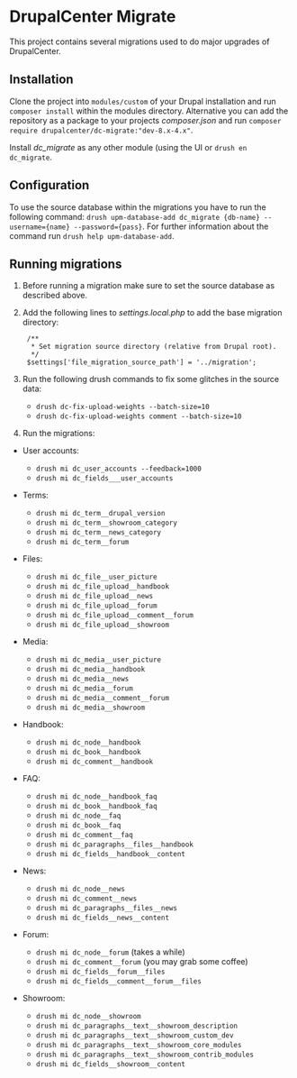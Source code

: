 # DrupalCenter Migrate

This project contains several migrations used to do major upgrades of
DrupalCenter.

## Installation

Clone the project into `modules/custom` of your Drupal installation and run
`composer install` within the modules directory.
Alternative you can add the repository as a package to your projects
_composer.json_ and run `composer require drupalcenter/dc-migrate:"dev-8.x-4.x"`.

Install _dc_migrate_ as any other module (using the UI or `drush en dc_migrate`.

## Configuration

To use the source database within the migrations you have to run the following
command: `drush upm-database-add dc_migrate {db-name} --username={name} --password={pass}`.
For further information about the command run `drush help upm-database-add`.

## Running migrations

1. Before running a migration make sure to set the source database as described
above.
2. Add the following lines to _settings.local.php_ to add the base migration
directory:

        /**
         * Set migration source directory (relative from Drupal root).
         */
        $settings['file_migration_source_path'] = '../migration';
3. Run the following drush commands to fix some glitches in the source data:

    * `drush dc-fix-upload-weights --batch-size=10`
    * `drush dc-fix-upload-weights comment --batch-size=10`

4. Run the migrations:

  * User accounts:
    * `drush mi dc_user_accounts --feedback=1000`
    * `drush mi dc_fields___user_accounts`

  * Terms:
    * `drush mi dc_term__drupal_version`
    * `drush mi dc_term__showroom_category`
    * `drush mi dc_term__news_category`
    * `drush mi dc_term__forum`

  * Files:
    * `drush mi dc_file__user_picture`
    * `drush mi dc_file_upload__handbook`
    * `drush mi dc_file_upload__news`
    * `drush mi dc_file_upload__forum`
    * `drush mi dc_file_upload__comment__forum`
    * `drush mi dc_file_upload__showroom`

  * Media:
    * `drush mi dc_media__user_picture`
    * `drush mi dc_media__handbook`
    * `drush mi dc_media__news`
    * `drush mi dc_media__forum`
    * `drush mi dc_media__comment__forum`
    * `drush mi dc_media__showroom`

  * Handbook:
    * `drush mi dc_node__handbook`
    * `drush mi dc_book__handbook`
    * `drush mi dc_comment__handbook`

  * FAQ:
    * `drush mi dc_node__handbook_faq`
    * `drush mi dc_book__handbook_faq`
    * `drush mi dc_node__faq`
    * `drush mi dc_book__faq`
    * `drush mi dc_comment__faq`
    * `drush mi dc_paragraphs__files__handbook`
    * `drush mi dc_fields__handbook__content`

  * News:
    * `drush mi dc_node__news`
    * `drush mi dc_comment__news`
    * `drush mi dc_paragraphs__files__news`
    * `drush mi dc_fields__news__content`

  * Forum:
    * `drush mi dc_node__forum` (takes a while)
    * `drush mi dc_comment__forum` (you may grab some coffee)
    * `drush mi dc_fields__forum__files`
    * `drush mi dc_fields__comment__forum__files`

  * Showroom:
    * `drush mi dc_node__showroom`
    * `drush mi dc_paragraphs__text__showroom_description`
    * `drush mi dc_paragraphs__text__showroom_custom_dev`
    * `drush mi dc_paragraphs__text__showroom_core_modules`
    * `drush mi dc_paragraphs__text__showroom_contrib_modules`
    * `drush mi dc_fields__showroom__content`
